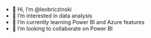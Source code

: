 - 👋 Hi, I’m @leobriczinski
- 👀 I’m interested in data analysis
- 🌱 I’m currently learning Power BI and Azure features
- 💞️ I’m looking to collaborate on Power BI

<!---
leobriczinski/leobriczinski is a ✨ special ✨ repository because its `README.md` (this file) appears on your GitHub profile.
You can click the Preview link to take a look at your changes.
--->
